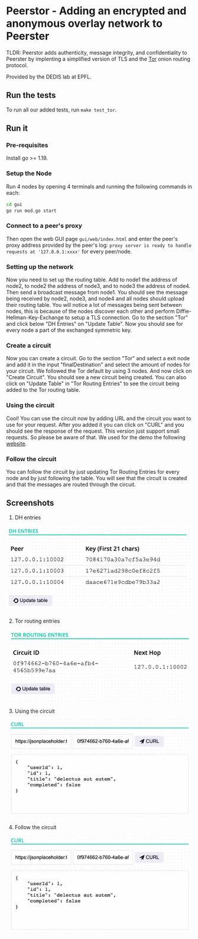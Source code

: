 # Peerstor - Adding an encrypted and anonymous overlay network to Peerster

TLDR: Peerstor adds authenticity, message integrity, and confidentiality to Peerster by implenting a simplified version of TLS and the [Tor](https://www.torproject.org/) onion routing protocol.


Provided by the DEDIS lab at EPFL.

## Run the tests

To run all our added tests, run `make test_tor`.

## Run it

### Pre-requisites
Install go >= 1.19.

### Setup the Node
Run 4 nodes by opening 4 terminals and running the following commands in each:

```sh
cd gui
go run mod.go start
```

### Connect to a peer's proxy
Then open the web GUI page `gui/web/index.html` and enter the peer's proxy
address provided by the peer's log: `proxy server is ready to handle requests at
'127.0.0.1:xxxx'` for every peer/node. 

### Setting up the network
Now you need to set up the routing table. Add to node1 the address of node2, to node2 the address of node3, and to node3 the address of node4. Then send a broadcast message from node1. You should see the message being received by node2, node3, and node4 and all nodes should upload their routing table. You will notice a lot of messages being sent between nodes, this is because of the nodes discover each other and perform Diffie-Hellman-Key-Exchange to setup a TLS connection. Go to the section "Tor" and click below "DH Entries" on "Update Table". Now you should see for every node a part of the exchanged symmetric key. 

### Create a circuit
Now you can create a circuit. Go to the section "Tor" and select a exit node and add it in the input "finalDestination" and select the amount of nodes for your circuit. We followed the Tor default by using 3 nodes. And now click on "Create Circuit". You should see a new circuit being created. You can also click on "Update Table" in "Tor Routing Entries" to see the circuit being added to the Tor routing table.

### Using the circuit
Cool! You can use the circuit now by adding URL and the circuit you want to use for your request. After you added it you can click on "CURL" and you should see the response of the request. This version just support small requests. So please be aware of that. We used for the demo the following [website](https://jsonplaceholder.typicode.com/todos/1).

### Follow the circuit
You can follow the circuit by just updating Tor Routing Entries for every node and by just following the table. You will see that the circuit is created and that the messages are routed through the circuit.

## Screenshots

1. DH entries

<img src="docs/assets/dhentries.png" width="500px">

2. Tor routing entries

<img src="docs/assets/torentries.png" width="500px">

3. Using the circuit

<img src="docs/assets/circuit.png" width="500px">

4. Follow the circuit
<img src="docs/assets/circuit.png" width="500px">